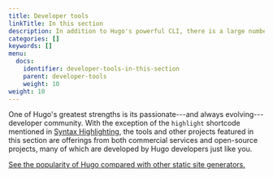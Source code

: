 ```yaml
---
title: Developer tools
linkTitle: In this section
description: In addition to Hugo's powerful CLI, there is a large number of community-developed tool chains for Hugo developers.
categories: []
keywords: []
menu:
  docs:
    identifier: developer-tools-in-this-section
    parent: developer-tools
    weight: 10
weight: 10
---
```


One of Hugo's greatest strengths is its passionate---and always evolving---developer community. With the exception of the `highlight` shortcode mentioned in [Syntax Highlighting][syntax], the tools and other projects featured in this section are offerings from both commercial services and open-source projects, many of which are developed by Hugo developers just like you.

[See the popularity of Hugo compared with other static site generators.][staticgen]

[staticgen]: https://staticgen.com
[syntax]: /content-management/syntax-highlighting/
